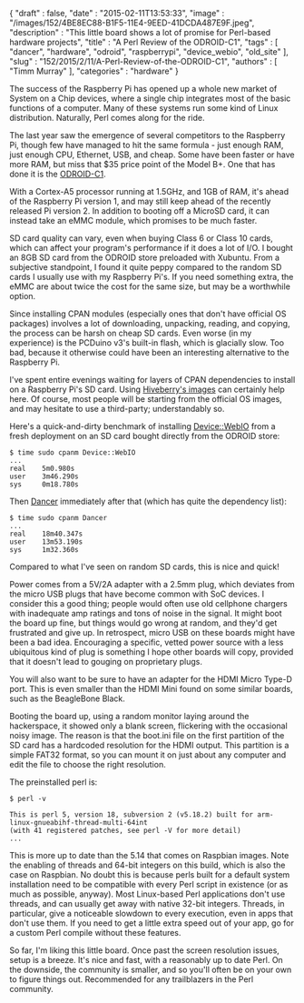 {
   "draft" : false,
   "date" : "2015-02-11T13:53:33",
   "image" : "/images/152/4BE8EC88-B1F5-11E4-9EED-41DCDA487E9F.jpeg",
   "description" : "This little board shows a lot of promise for Perl-based hardware projects",
   "title" : "A Perl Review of the ODROID-C1",
   "tags" : [
      "dancer",
      "hardware",
      "odroid",
      "raspberrypi",
      "device_webio",
      "old_site"
   ],
   "slug" : "152/2015/2/11/A-Perl-Review-of-the-ODROID-C1",
   "authors" : [
      "Timm Murray"
   ],
   "categories" : "hardware"
}


The success of the Raspberry Pi has opened up a whole new market of System on a Chip devices, where a single chip integrates most of the basic functions of a computer. Many of these systems run some kind of Linux distribution. Naturally, Perl comes along for the ride.

The last year saw the emergence of several competitors to the Raspberry Pi, though few have managed to hit the same formula - just enough RAM, just enough CPU, Ethernet, USB, and cheap. Some have been faster or have more RAM, but miss that $35 price point of the Model B+. One that has done it is the [ODROID-C1](http://www.hardkernel.com/main/products/prdt_info.php).

With a Cortex-A5 processor running at 1.5GHz, and 1GB of RAM, it's ahead of the Raspberry Pi version 1, and may still keep ahead of the recently released Pi version 2. In addition to booting off a MicroSD card, it can instead take an eMMC module, which promises to be much faster.

SD card quality can vary, even when buying Class 6 or Class 10 cards, which can affect your program's performance if it does a lot of I/O. I bought an 8GB SD card from the ODROID store preloaded with Xubuntu. From a subjective standpoint, I found it quite peppy compared to the random SD cards I usually use with my Raspberry Pi's. If you need something extra, the eMMC are about twice the cost for the same size, but may be a worthwhile option.

Since installing CPAN modules (especially ones that don't have official OS packages) involves a lot of downloading, unpacking, reading, and copying, the process can be harsh on cheap SD cards. Even worse (in my experience) is the PCDuino v3's built-in flash, which is glacially slow. Too bad, because it otherwise could have been an interesting alternative to the Raspberry Pi.

I've spent entire evenings waiting for layers of CPAN dependencies to install on a Raspberry Pi's SD card. Using [Hiveberry's images](https://vonbienenstock.de/hiveberry/) can certainly help here. Of course, most people will be starting from the official OS images, and may hesitate to use a third-party; understandably so.

Here's a quick-and-dirty benchmark of installing [Device::WebIO](https://metacpan.org/pod/Device::WebIO) from a fresh deployment on an SD card bought directly from the ODROID store:

``` prettyprint
$ time sudo cpanm Device::WebIO
...
real    5m0.980s
user    3m46.290s
sys     0m18.780s
```

Then [Dancer](https://metacpan.org/pod/Dancer) immediately after that (which has quite the dependency list):

``` prettyprint
$ time sudo cpanm Dancer
...
real    18m40.347s
user    13m53.190s
sys     1m32.360s
```

Compared to what I've seen on random SD cards, this is nice and quick!

Power comes from a 5V/2A adapter with a 2.5mm plug, which deviates from the micro USB plugs that have become common with SoC devices. I consider this a good thing; people would often use old cellphone chargers with inadequate amp ratings and tons of noise in the signal. It might boot the board up fine, but things would go wrong at random, and they'd get frustrated and give up. In retrospect, micro USB on these boards might have been a bad idea. Encouraging a specific, vetted power source with a less ubiquitous kind of plug is something I hope other boards will copy, provided that it doesn't lead to gouging on proprietary plugs.

You will also want to be sure to have an adapter for the HDMI Micro Type-D port. This is even smaller than the HDMI Mini found on some similar boards, such as the BeagleBone Black.

Booting the board up, using a random monitor laying around the hackerspace, it showed only a blank screen, flickering with the occasional noisy image. The reason is that the boot.ini file on the first partition of the SD card has a hardcoded resolution for the HDMI output. This partition is a simple FAT32 format, so you can mount it on just about any computer and edit the file to choose the right resolution.

The preinstalled perl is:

``` prettyprint
$ perl -v

This is perl 5, version 18, subversion 2 (v5.18.2) built for arm-linux-gnueabihf-thread-multi-64int
(with 41 registered patches, see perl -V for more detail)
...
```

This is more up to date than the 5.14 that comes on Raspbian images. Note the enabling of threads and 64-bit integers on this build, which is also the case on Raspbian. No doubt this is because perls built for a default system installation need to be compatible with every Perl script in existence (or as much as possible, anyway). Most Linux-based Perl applications don't use threads, and can usually get away with native 32-bit integers. Threads, in particular, give a noticeable slowdown to every execution, even in apps that don't use them. If you need to get a little extra speed out of your app, go for a custom Perl compile without these features.

So far, I'm liking this little board. Once past the screen resolution issues, setup is a breeze. It's nice and fast, with a reasonably up to date Perl. On the downside, the community is smaller, and so you'll often be on your own to figure things out. Recommended for any trailblazers in the Perl community.
